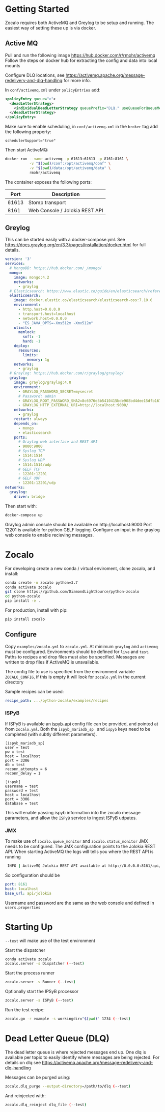 # Getting Started

Zocalo requires both ActiveMQ and Greylog to be setup and running. The easiest way of setting these up is via docker.

## Active MQ
Pull and run the following image https://hub.docker.com/r/rmohr/activemq
Follow the steps on docker hub for extracting the config and data into local mounts

Configure DLQ locations, see https://activemq.apache.org/message-redelivery-and-dlq-handling for more info.

In `conf/activemq.xml` under `policyEntries` add:
```xml
<policyEntry queue=">">
  <deadLetterStrategy>
    <individualDeadLetterStrategy queuePrefix="DLQ." useQueueForQueueMessages="true"/>
  </deadLetterStrategy>
</policyEntry>
```

Make sure to enable scheduling, in `conf/activemq.xml` in the `broker` tag add the following property:
```
schedulerSupport="true"
```

Then start ActiveMQ:
```bash
docker run --name activemq -p 61613:61613 -p 8161:8161 \
           -v "$(pwd)/conf:/opt/activemq/conf" \
           -v "$(pwd)/data:/opt/activemq/data" \
           rmohr/activemq
```

The container exposes the following ports:

Port | Description
--- | ---
61613 | Stomp transport
8161 | Web Console / Jolokia REST API

## Greylog

This can be started easily with a docker-compose.yml. See https://docs.graylog.org/en/3.3/pages/installation/docker.html for full details.

```yaml
version: '3'
services:
  # MongoDB: https://hub.docker.com/_/mongo/
  mongo:
    image: mongo:4.2
    networks:
      - graylog
  # Elasticsearch: https://www.elastic.co/guide/en/elasticsearch/reference/6.x/docker.html
  elasticsearch:
    image: docker.elastic.co/elasticsearch/elasticsearch-oss:7.10.0
    environment:
      - http.host=0.0.0.0
      - transport.host=localhost
      - network.host=0.0.0.0
      - "ES_JAVA_OPTS=-Xms512m -Xmx512m"
    ulimits:
      memlock:
        soft: -1
        hard: -1
    deploy:
      resources:
        limits:
          memory: 1g
    networks:
      - graylog
  # Graylog: https://hub.docker.com/r/graylog/graylog/
  graylog:
    image: graylog/graylog:4.0
    environment:
      - GRAYLOG_PASSWORD_SECRET=mysecret
      # Password: admin
      - GRAYLOG_ROOT_PASSWORD_SHA2=8c6976e5b5410415bde908bd4dee15dfb167a9c873fc4bb8a81f6f2ab448a918
      - GRAYLOG_HTTP_EXTERNAL_URI=http://localhost:9000/
    networks:
      - graylog
    restart: always
    depends_on:
      - mongo
      - elasticsearch
    ports:
      # Graylog web interface and REST API
      - 9000:9000
      # Syslog TCP
      - 1514:1514
      # Syslog UDP
      - 1514:1514/udp
      # GELF TCP
      - 12201:12201
      # GELF UDP
      - 12201:12201/udp
networks:
  graylog:
    driver: bridge
```

Then start with:
```bash
docker-compose up
```

Graylog admin console should be available on http://localhost:9000
Port 12201 is available for python GELF logging. Configure an input in the graylog web console to enable recieving messages.


# Zocalo

For developing create a new conda / virtual enviroment, clone zocalo, and install:
```bash
conda create -n zocalo python=3.7
conda activate zocalo
git clone https://github.com/DiamondLightSource/python-zocalo
cd python-zocalo
pip install -e .
```

For production, install with pip:
```bash
pip install zocalo
```

## Configure

Copy `examples/zocalo.yml` to `zocalo.yml`. At minimum `graylog` and `activemq` must be configured. Environments should be defined for `live` and `test`. Paths to recipes and drop files must also be specified. Messages are written to drop files if ActiveMQ is unavailable.

The config file to use is specified from the environment variable `ZOCALO_CONFIG`, if this is empty it will look for `zocalo.yml` in the current directory

Sample recipes can be used:
```yaml
recipe_path: .../python-zocalo/examples/recipes
```

### ISPyB

If ISPyB is available an [ispyb-api](https://github.com/DiamondLightSource/ispyb-api) config file can be provided, and pointed at from `zocalo.yml`. Both the `ispyb_mariadb_sp ` and `ispyb` keys need to be completed (with subtly different parameters).

```
[ispyb_mariadb_sp]
user = test
pw = test
host = localhost
port = 3306
db = test
reconn_attempts = 6
reconn_delay = 1

[ispyb]
username = test
password = test
host = localhost
port = 3306
database = test
```

This will enable passing ispyb information into the zocalo message parameters, and allow the `ISPyB` service to ingest ISPyB udpates.

### JMX

To make use of `zocalo.queue_monitor` and `zocalo.status_monitor` JMX needs to be configured. The JMX configuration points to the Jolokia REST API. When starting ActiveMQ the logs will tells you where the REST API is running

```bash
 INFO | ActiveMQ Jolokia REST API available at http://0.0.0.0:8161/api/jolokia/
```

So configuration should be 
```yaml
port: 8161
host: localhost
base_url: api/jolokia
```

Username and password are the same as the web console and defined in `users.properties`


# Starting Up

`--test` will make use of the test environment

Start the dispatcher
```bash
conda activate zocalo
zocalo.server -s Dispatcher (--test)
```

Start the process runner
```bash
zocalo.server -s Runner (--test)
```

Optionally start the IPSyB processor
```bash
zocalo.server -s ISPyB (--test)
```

Run the test recipe:
```bash
zocalo.go -r example -s workingdir="$(pwd)" 1234 (--test)
```


# Dead Letter Queue (DLQ)

The dead letter queue is where rejected messages end up. One dlq is available per topic to easily identify where messages are being rejected. For details on dlq see https://activemq.apache.org/message-redelivery-and-dlq-handling

Messages can be purged using:
```bash
zocalo.dlq_purge --output-directory=/path/to/dlq (--test)
```

And reinjected with:
```bash
zocalo.dlq_reinject dlq_file (--test)
```
